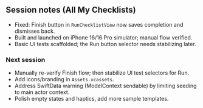 ## Session notes (All My Checklists)

- Fixed: Finish button in `RunChecklistView` now saves completion and dismisses back.
- Built and launched on iPhone 16/16 Pro simulator; manual flow verified.
- Basic UI tests scaffolded; the Run button selector needs stabilizing later.

### Next session
- Manually re-verify Finish flow; then stabilize UI test selectors for Run.
- Add icons/branding in `Assets.xcassets`.
- Address SwiftData warning (ModelContext sendable) by limiting seeding to main actor context.
- Polish empty states and haptics, add more sample templates.

